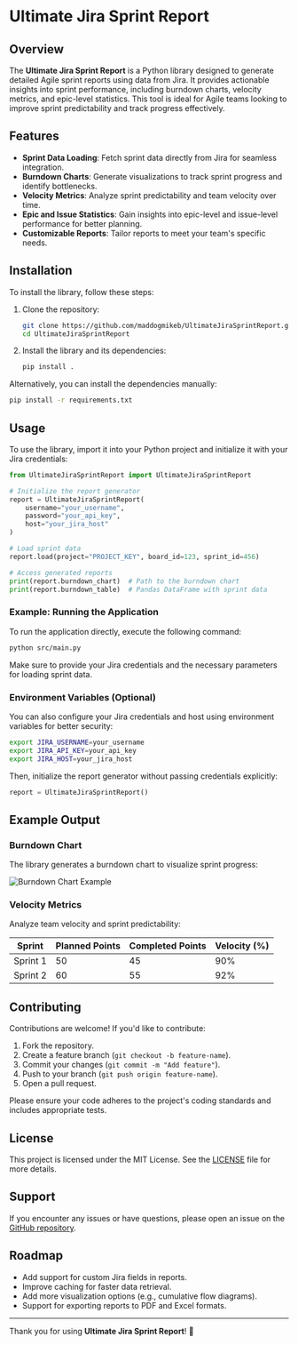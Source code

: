 # Ultimate Jira Sprint Report

## Overview

The **Ultimate Jira Sprint Report** is a Python library designed to generate detailed Agile sprint reports using data from Jira. It provides actionable insights into sprint performance, including burndown charts, velocity metrics, and epic-level statistics. This tool is ideal for Agile teams looking to improve sprint predictability and track progress effectively.

## Features

- **Sprint Data Loading**: Fetch sprint data directly from Jira for seamless integration.
- **Burndown Charts**: Generate visualizations to track sprint progress and identify bottlenecks.
- **Velocity Metrics**: Analyze sprint predictability and team velocity over time.
- **Epic and Issue Statistics**: Gain insights into epic-level and issue-level performance for better planning.
- **Customizable Reports**: Tailor reports to meet your team's specific needs.

## Installation

To install the library, follow these steps:

1. Clone the repository:

   ```bash
   git clone https://github.com/maddogmikeb/UltimateJiraSprintReport.git
   cd UltimateJiraSprintReport
   ```

2. Install the library and its dependencies:

   ```bash
   pip install .
   ```

Alternatively, you can install the dependencies manually:

   ```bash
   pip install -r requirements.txt
   ```

## Usage

To use the library, import it into your Python project and initialize it with your Jira credentials:

```python
from UltimateJiraSprintReport import UltimateJiraSprintReport

# Initialize the report generator
report = UltimateJiraSprintReport(
    username="your_username", 
    password="your_api_key", 
    host="your_jira_host"
)

# Load sprint data
report.load(project="PROJECT_KEY", board_id=123, sprint_id=456)

# Access generated reports
print(report.burndown_chart)  # Path to the burndown chart
print(report.burndown_table)  # Pandas DataFrame with sprint data
```

### Example: Running the Application

To run the application directly, execute the following command:

```bash
python src/main.py
```

Make sure to provide your Jira credentials and the necessary parameters for loading sprint data.

### Environment Variables (Optional)

You can also configure your Jira credentials and host using environment variables for better security:

```bash
export JIRA_USERNAME=your_username
export JIRA_API_KEY=your_api_key
export JIRA_HOST=your_jira_host
```

Then, initialize the report generator without passing credentials explicitly:

```python
report = UltimateJiraSprintReport()
```

## Example Output

### Burndown Chart

The library generates a burndown chart to visualize sprint progress:

![Burndown Chart Example](docs/images/burndown_chart_example.png)

### Velocity Metrics

Analyze team velocity and sprint predictability:

| Sprint | Planned Points | Completed Points | Velocity (%) |
|--------|----------------|------------------|--------------|
| Sprint 1 | 50             | 45               | 90%          |
| Sprint 2 | 60             | 55               | 92%          |

## Contributing

Contributions are welcome! If you'd like to contribute:

1. Fork the repository.
2. Create a feature branch (`git checkout -b feature-name`).
3. Commit your changes (`git commit -m "Add feature"`).
4. Push to your branch (`git push origin feature-name`).
5. Open a pull request.

Please ensure your code adheres to the project's coding standards and includes appropriate tests.

## License

This project is licensed under the MIT License. See the [LICENSE](LICENSE) file for more details.

## Support

If you encounter any issues or have questions, please open an issue on the [GitHub repository](https://github.com/maddogmikeb/UltimateJiraSprintReport).

## Roadmap

- Add support for custom Jira fields in reports.
- Improve caching for faster data retrieval.
- Add more visualization options (e.g., cumulative flow diagrams).
- Support for exporting reports to PDF and Excel formats.

---

Thank you for using **Ultimate Jira Sprint Report**! 🚀
